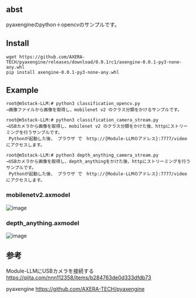 ## abst
pyaxengineのpython＋opencvのサンプルです。

## Install

```
wget https://github.com/AXERA-TECH/pyaxengine/releases/download/0.0.1rc1/axengine-0.0.1-py3-none-any.whl
pip install axengine-0.0.1-py3-none-any.whl
```

## Example

```
root@m5stack-LLM:# python3 classification_opencv.py
→画像ファイルから画像を取得し、mobilenet v2 のクラス分類をかけるサンプルです。

root@m5stack-LLM:# python3 classification_camera_stream.py
→USBカメラから画像を取得し、mobilenet v2 のクラス分類をかけた後、httpにストリーミングを行うサンプルです。
 Pythonが起動した後、 ブラウザ で　http://{Module-LLMのアドレス}:7777/video　にアクセスします。

root@m5stack-LLM:# python3 depth_anything_camera_stream.py
→USBカメラから画像を取得し、depth_anythingをかけた後、httpにストリーミングを行うサンプルです。
 Pythonが起動した後、 ブラウザ で　http://{Module-LLMのアドレス}:7777/video　にアクセスします。
```



### mobilenetv2.axmodel
![image](https://github.com/user-attachments/assets/e7528c19-3f1e-4c49-868d-89003c747664)

### depth_anything.axmodel
![image](https://github.com/user-attachments/assets/13aa0267-330e-45d8-87bd-f59cb4e51967)


## 参考

Module-LLMにUSBカメラを接続する
https://qiita.com/nnn112358/items/b284763de0d333dfdb73

pyaxengine
https://github.com/AXERA-TECH/pyaxengine
